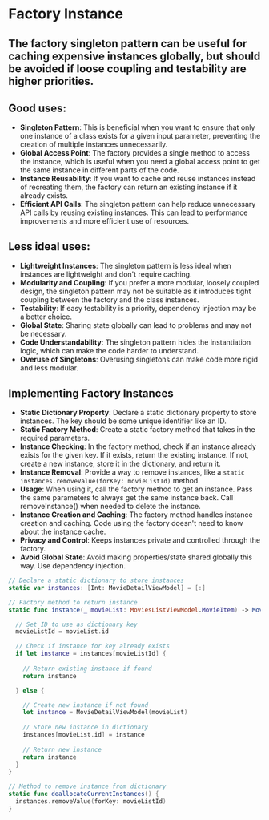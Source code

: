 # Factory Instance

## The factory singleton pattern can be useful for caching expensive instances globally, but should be avoided if loose coupling and testability are higher priorities.

## Good uses:

- **Singleton Pattern**: This is beneficial when you want to ensure that only one instance of a class exists for a given input parameter, preventing the creation of multiple instances unnecessarily.
- **Global Access Point**: The factory provides a single method to access the instance, which is useful when you need a global access point to get the same instance in different parts of the code.
- **Instance Reusability**: If you want to cache and reuse instances instead of recreating them, the factory can return an existing instance if it already exists.
- **Efficient API Calls**: The singleton pattern can help reduce unnecessary API calls by reusing existing instances. This can lead to performance improvements and more efficient use of resources.


## Less ideal uses:

- **Lightweight Instances**: The singleton pattern is less ideal when instances are lightweight and don't require caching.
- **Modularity and Coupling**: If you prefer a more modular, loosely coupled design, the singleton pattern may not be suitable as it introduces tight coupling between the factory and the class instances.
- **Testability**: If easy testability is a priority, dependency injection may be a better choice.
- **Global State**: Sharing state globally can lead to problems and may not be necessary.
- **Code Understandability**: The singleton pattern hides the instantiation logic, which can make the code harder to understand.
- **Overuse of Singletons**: Overusing singletons can make code more rigid and less modular.

## Implementing Factory Instances

- **Static Dictionary Property**: Declare a static dictionary property to store instances. The key should be some unique identifier like an ID.
- **Static Factory Method**: Create a static factory method that takes in the required parameters.
- **Instance Checking**: In the factory method, check if an instance already exists for the given key. If it exists, return the existing instance. If not, create a new instance, store it in the dictionary, and return it.
- **Instance Removal**: Provide a way to remove instances, like a `static instances.removeValue(forKey: movieListId)` method.
- **Usage**: When using it, call the factory method to get an instance. Pass the same parameters to always get the same instance back. Call removeInstance() when needed to delete the instance.
- **Instance Creation and Caching**: The factory method handles instance creation and caching. Code using the factory doesn't need to know about the instance cache.
- **Privacy and Control**: Keeps instances private and controlled through the factory.
- **Avoid Global State**: Avoid making properties/state shared globally this way. Use dependency injection.

```swift
// Declare a static dictionary to store instances 
static var instances: [Int: MovieDetailViewModel] = [:] 

// Factory method to return instance
static func instance(_ movieList: MoviesListViewModel.MovieItem) -> MovieDetailViewModel {

  // Set ID to use as dictionary key
  movieListId = movieList.id

  // Check if instance for key already exists
  if let instance = instances[movieListId] {
    
    // Return existing instance if found
    return instance 

  } else {

    // Create new instance if not found
    let instance = MovieDetailViewModel(movieList)
    
    // Store new instance in dictionary
    instances[movieList.id] = instance
    
    // Return new instance
    return instance
  }
}

// Method to remove instance from dictionary
static func deallocateCurrentInstances() {
  instances.removeValue(forKey: movieListId) 
}
```
